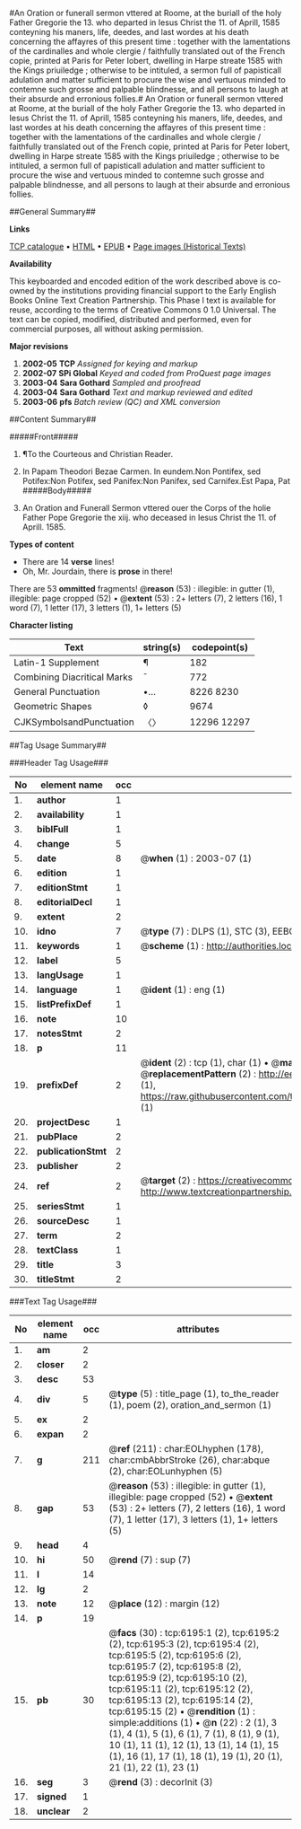 #An Oration or funerall sermon vttered at Roome, at the buriall of the holy Father Gregorie the 13. who departed in Iesus Christ the 11. of Aprill, 1585 conteyning his maners, life, deedes, and last wordes at his death concerning the affayres of this present time : together with the lamentations of the cardinalles and whole clergie / faithfully translated out of the French copie, printed at Paris for Peter Iobert, dwelling in Harpe streate 1585 with the Kings priuiledge ; otherwise to be intituled, a sermon full of papisticall adulation and matter sufficient to procure the wise and vertuous minded to contemne such grosse and palpable blindnesse, and all persons to laugh at their absurde and erronious follies.#
An Oration or funerall sermon vttered at Roome, at the buriall of the holy Father Gregorie the 13. who departed in Iesus Christ the 11. of Aprill, 1585 conteyning his maners, life, deedes, and last wordes at his death concerning the affayres of this present time : together with the lamentations of the cardinalles and whole clergie / faithfully translated out of the French copie, printed at Paris for Peter Iobert, dwelling in Harpe streate 1585 with the Kings priuiledge ; otherwise to be intituled, a sermon full of papisticall adulation and matter sufficient to procure the wise and vertuous minded to contemne such grosse and palpable blindnesse, and all persons to laugh at their absurde and erronious follies.

##General Summary##

**Links**

[TCP catalogue](http://www.ota.ox.ac.uk/tcp/)  • 
[HTML](http://tei.it.ox.ac.uk/tcp/Texts-HTML/free/A02/A02216.html)  • 
[EPUB](http://tei.it.ox.ac.uk/tcp/Texts-EPUB/free/A02/A02216.epub) • 
[Page images (Historical Texts)](https://data.historicaltexts.jisc.ac.uk/view?pubId=eebo-24157018e&pageId=eebo-24157018e-6195-1)

**Availability**

This keyboarded and encoded edition of the
	       work described above is co-owned by the institutions
	       providing financial support to the Early English Books
	       Online Text Creation Partnership. This Phase I text is
	       available for reuse, according to the terms of Creative
	       Commons 0 1.0 Universal. The text can be copied,
	       modified, distributed and performed, even for
	       commercial purposes, all without asking permission.

**Major revisions**

1. __2002-05__ __TCP__ *Assigned for keying and markup*
1. __2002-07__ __SPi Global__ *Keyed and coded from ProQuest page images*
1. __2003-04__ __Sara Gothard__ *Sampled and proofread*
1. __2003-04__ __Sara Gothard__ *Text and markup reviewed and edited*
1. __2003-06__ __pfs__ *Batch review (QC) and XML conversion*

##Content Summary##

#####Front#####

1. ¶To the Courteous and Christian Reader.

1. In Papam Theodori Bezae Carmen.
In eundem.Non Pontifex, sed Potifex:Non Potifex, sed Panifex:Non Panifex, sed Carnifex.Est Papa, Pat
#####Body#####

1. An Oration and Funerall Sermon vttered ouer the Corps of the holie Father Pope Gregorie the xiij. who deceased in Iesus Christ the 11. of Aprill. 1585.

**Types of content**

  * There are 14 **verse** lines!
  * Oh, Mr. Jourdain, there is **prose** in there!

There are 53 **ommitted** fragments! 
 @__reason__ (53) : illegible: in gutter (1), illegible: page cropped (52)  •  @__extent__ (53) : 2+ letters (7), 2 letters (16), 1 word (7), 1 letter (17), 3 letters (1), 1+ letters (5)

**Character listing**


|Text|string(s)|codepoint(s)|
|---|---|---|
|Latin-1 Supplement|¶|182|
|Combining             Diacritical Marks|̄|772|
|General Punctuation|•…|8226 8230|
|Geometric Shapes|◊|9674|
|CJKSymbolsandPunctuation|〈〉|12296 12297|

##Tag Usage Summary##

###Header Tag Usage###

|No|element name|occ|attributes|
|---|---|---|---|
|1.|__author__|1||
|2.|__availability__|1||
|3.|__biblFull__|1||
|4.|__change__|5||
|5.|__date__|8| @__when__ (1) : 2003-07 (1)|
|6.|__edition__|1||
|7.|__editionStmt__|1||
|8.|__editorialDecl__|1||
|9.|__extent__|2||
|10.|__idno__|7| @__type__ (7) : DLPS (1), STC (3), EEBO-CITATION (1), OCLC (1), VID (1)|
|11.|__keywords__|1| @__scheme__ (1) : http://authorities.loc.gov/ (1)|
|12.|__label__|5||
|13.|__langUsage__|1||
|14.|__language__|1| @__ident__ (1) : eng (1)|
|15.|__listPrefixDef__|1||
|16.|__note__|10||
|17.|__notesStmt__|2||
|18.|__p__|11||
|19.|__prefixDef__|2| @__ident__ (2) : tcp (1), char (1)  •  @__matchPattern__ (2) : ([0-9\-]+):([0-9IVX]+) (1), (.+) (1)  •  @__replacementPattern__ (2) : http://eebo.chadwyck.com/downloadtiff?vid=$1&page=$2 (1), https://raw.githubusercontent.com/textcreationpartnership/Texts/master/tcpchars.xml#$1 (1)|
|20.|__projectDesc__|1||
|21.|__pubPlace__|2||
|22.|__publicationStmt__|2||
|23.|__publisher__|2||
|24.|__ref__|2| @__target__ (2) : https://creativecommons.org/publicdomain/zero/1.0/ (1), http://www.textcreationpartnership.org/docs/. (1)|
|25.|__seriesStmt__|1||
|26.|__sourceDesc__|1||
|27.|__term__|2||
|28.|__textClass__|1||
|29.|__title__|3||
|30.|__titleStmt__|2||


###Text Tag Usage###

|No|element name|occ|attributes|
|---|---|---|---|
|1.|__am__|2||
|2.|__closer__|2||
|3.|__desc__|53||
|4.|__div__|5| @__type__ (5) : title_page (1), to_the_reader (1), poem (2), oration_and_sermon (1)|
|5.|__ex__|2||
|6.|__expan__|2||
|7.|__g__|211| @__ref__ (211) : char:EOLhyphen (178), char:cmbAbbrStroke (26), char:abque (2), char:EOLunhyphen (5)|
|8.|__gap__|53| @__reason__ (53) : illegible: in gutter (1), illegible: page cropped (52)  •  @__extent__ (53) : 2+ letters (7), 2 letters (16), 1 word (7), 1 letter (17), 3 letters (1), 1+ letters (5)|
|9.|__head__|4||
|10.|__hi__|50| @__rend__ (7) : sup (7)|
|11.|__l__|14||
|12.|__lg__|2||
|13.|__note__|12| @__place__ (12) : margin (12)|
|14.|__p__|19||
|15.|__pb__|30| @__facs__ (30) : tcp:6195:1 (2), tcp:6195:2 (2), tcp:6195:3 (2), tcp:6195:4 (2), tcp:6195:5 (2), tcp:6195:6 (2), tcp:6195:7 (2), tcp:6195:8 (2), tcp:6195:9 (2), tcp:6195:10 (2), tcp:6195:11 (2), tcp:6195:12 (2), tcp:6195:13 (2), tcp:6195:14 (2), tcp:6195:15 (2)  •  @__rendition__ (1) : simple:additions (1)  •  @__n__ (22) : 2 (1), 3 (1), 4 (1), 5 (1), 6 (1), 7 (1), 8 (1), 9 (1), 10 (1), 11 (1), 12 (1), 13 (1), 14 (1), 15 (1), 16 (1), 17 (1), 18 (1), 19 (1), 20 (1), 21 (1), 22 (1), 23 (1)|
|16.|__seg__|3| @__rend__ (3) : decorInit (3)|
|17.|__signed__|1||
|18.|__unclear__|2||
